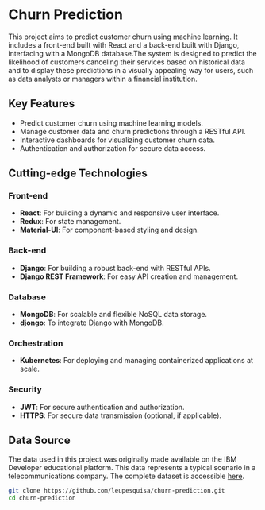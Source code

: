 # Churn Prediction

This project aims to predict customer churn using machine learning. It includes a front-end built with React and a back-end built with Django, interfacing with a MongoDB database.The system is designed to predict the likelihood of customers canceling their services based on historical data and to display these predictions in a visually appealing way for users, such as data analysts or managers within a financial institution.

## Key Features
- Predict customer churn using machine learning models.
- Manage customer data and churn predictions through a RESTful API.
- Interactive dashboards for visualizing customer churn data.
- Authentication and authorization for secure data access.

## Cutting-edge Technologies

### Front-end
- **React**: For building a dynamic and responsive user interface.
- **Redux**: For state management.
- **Material-UI**: For component-based styling and design.

### Back-end
- **Django**: For building a robust back-end with RESTful APIs.
- **Django REST Framework**: For easy API creation and management.

### Database
- **MongoDB**: For scalable and flexible NoSQL data storage.
- **djongo**: To integrate Django with MongoDB.


### Orchestration
- **Kubernetes**: For deploying and managing containerized applications at scale.

### Security
- **JWT**: For secure authentication and authorization.
- **HTTPS**: For secure data transmission (optional, if applicable).


## Data Source

The data used in this project was originally made available on the IBM Developer educational platform. This data represents a typical scenario in a telecommunications company. The complete dataset is accessible [here](https://raw.githubusercontent.com/Leupesquisa/churn-prediction/main/WA_Fn-UseC_-Telco-Customer-Churn.csv).


```bash
git clone https://github.com/leupesquisa/churn-prediction.git
cd churn-prediction

